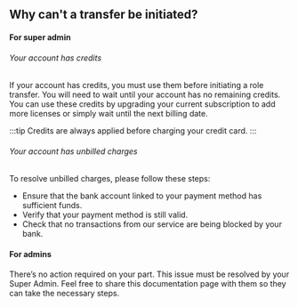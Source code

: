 
## Why can't a transfer be initiated?

#### For super admin

###### Your account has credits

If your account has credits, you must use them before initiating a role transfer. You will need to wait until your account has no remaining credits. You can use these credits by upgrading your current subscription to add more licenses or simply wait until the next billing date.

:::tip
Credits are always applied before charging your credit card.
:::

###### Your account has unbilled charges

To resolve unbilled charges, please follow these steps:

- Ensure that the bank account linked to your payment method has sufficient funds.
- Verify that your payment method is still valid.
- Check that no transactions from our service are being blocked by your bank.

#### For admins

There’s no action required on your part. This issue must be resolved by your Super Admin. Feel free to share this documentation page with them so they can take the necessary steps.

<Intercom />
<Hubspot />
<Clarity />
<GoogleAnalytics />